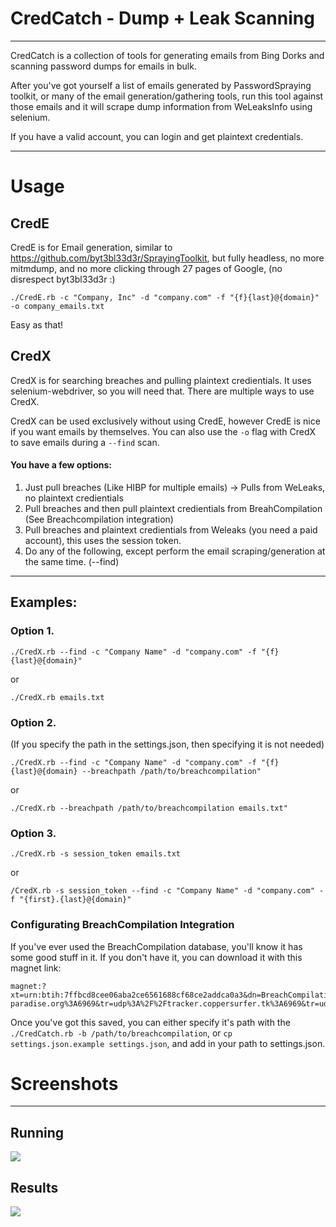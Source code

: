 # CredCatch - Dump + Leak Scanning 
---

CredCatch is a collection of  tools for generating emails from Bing Dorks and scanning password dumps for emails in bulk.

After you've got yourself a list of emails generated by PasswordSpraying toolkit, or many of the email generation/gathering tools, run this tool against those emails and it will scrape dump information from WeLeaksInfo using selenium.

If you have a valid account, you can login and get plaintext credentials.

---
# Usage

## CredE
CredE is for Email generation, similar to https://github.com/byt3bl33d3r/SprayingToolkit, but fully headless, no more mitmdump, and no more clicking through 27 pages of Google, (no disrespect byt3bl33d3r :)

```
./CredE.rb -c "Company, Inc" -d "company.com" -f "{f}{last}@{domain}" -o company_emails.txt
```

Easy as that!


## CredX
CredX is for searching breaches and pulling plaintext credientials. It uses selenium-webdriver, so you will need that. There are multiple ways to use CredX. 

CredX can be used exclusively without using CredE, however CredE is nice if you want emails by themselves. You can also use the `-o` flag with CredX to save emails during a `--find` scan.

#### You have a few options:
1. Just pull breaches (Like HIBP for multiple emails) -> Pulls from WeLeaks, no plaintext credientials 
2. Pull breaches and then pull plaintext credientials from BreahCompilation (See Breachcompilation integration)
3. Pull breaches and plaintext credientials from Weleaks (you need a paid account), this uses the session token.
4. Do any of the following, except perform the email scraping/generation at the same time. (--find)

---

## Examples:
### Option 1.

```
./CredX.rb --find -c "Company Name" -d "company.com" -f "{f}{last}@{domain}"
``` 

or 

```
./CredX.rb emails.txt
``` 

### Option 2.

(If you specify the path in the settings.json, then specifying it is not needed)

```
./CredX.rb --find -c "Company Name" -d "company.com" -f "{f}{last}@{domain} --breachpath /path/to/breachcompilation"
``` 

or

```
./CredX.rb --breachpath /path/to/breachcompilation emails.txt"
``` 

### Option 3.
```
./CredX.rb -s session_token emails.txt
```

or

```
/CredX.rb -s session_token --find -c "Company Name" -d "company.com" -f "{first}.{last}@{domain}"
```


### Configurating BreachCompilation Integration
If you've ever used the BreachCompilation database, you'll know it has some good stuff in it. If you don't have it, you can download it with this magnet link:

```
magnet:?xt=urn:btih:7ffbcd8cee06aba2ce6561688cf68ce2addca0a3&dn=BreachCompilation&tr=udp%3A%2F%2Ftracker.openbittorrent.com%3A80&tr=udp%3A%2F%2Ftracker.leechers-paradise.org%3A6969&tr=udp%3A%2F%2Ftracker.coppersurfer.tk%3A6969&tr=udp%3A%2F%2Fglotorrents.pw%3A6969&tr=udp%3A%2F%2Ftracker.opentrackr.org%3A1337
```

Once you've got this saved, you can either specify it's path with the `./CredCatch.rb -b /path/to/breachcompilation`, or `cp settings.json.example settings.json`, and add in your path to settings.json.

# Screenshots
---
## Running
![](https://raw.githubusercontent.com/pry0cc/CredCatch/master/screenshot.png)

## Results
![](https://raw.githubusercontent.com/pry0cc/CredCatch/master/results.png)